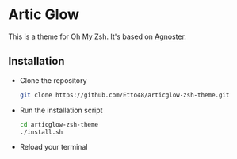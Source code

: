 # Artic Glow

This is a theme for Oh My Zsh. It's based on [Agnoster](https://gist.github.com/3712874).

## Installation

- Clone the repository

  ```sh
  git clone https://github.com/Etto48/articglow-zsh-theme.git
  ```

- Run the installation script

  ```sh
  cd articglow-zsh-theme
  ./install.sh
  ```

- Reload your terminal
